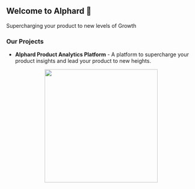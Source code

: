 ## Welcome to Alphard 🚀

Supercharging your product to new levels of Growth

### Our Projects

- **Alphard Product Analytics Platform** - A platform to supercharge your product insights and lead your product to new heights.

<div align="center">
    <img align="center" src="https://i.giphy.com/LXxWO0pgGEma8W40A9.webp" height="300px" />
</div>
